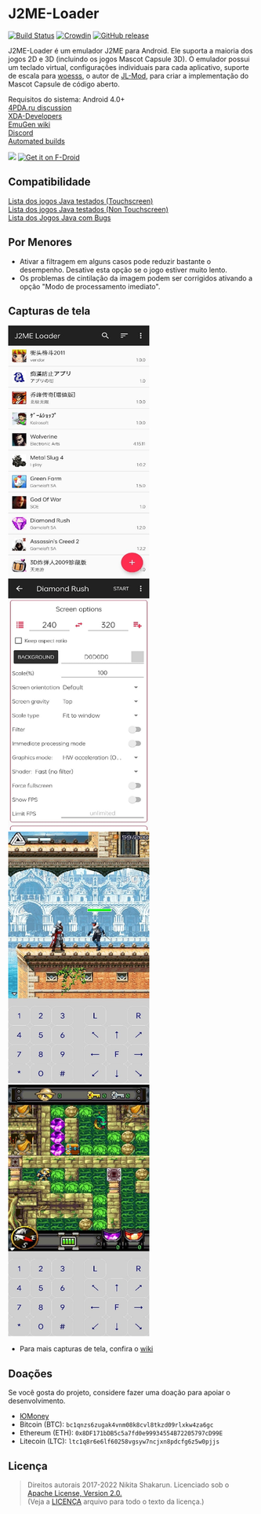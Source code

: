 # J2ME-Loader 

[![Build Status](https://app.bitrise.io/app/d9254be52c74982a/status.svg?token=DIHxcpAPIg0VXSHpeXsHHA&branch=master)](https://app.bitrise.io/app/d9254be52c74982a)
[![Crowdin](https://d322cqt584bo4o.cloudfront.net/j2me-loader/localized.svg)](https://crowdin.com/project/j2me-loader)
[![GitHub release](https://img.shields.io/github/release/nikita36078/J2ME-Loader.svg)](https://github.com/nikita36078/J2ME-Loader/releases)

J2ME-Loader é um emulador J2ME para Android. Ele suporta a maioria dos jogos 2D e 3D (incluindo os jogos Mascot Capsule 3D). O emulador possui um teclado virtual,
 configurações individuais para cada aplicativo, suporte de escala para [woesss](https://github.com/woesss), o autor de [JL-Mod](https://github.com/woesss/JL-Mod), para criar a implementação do Mascot Capsule de código aberto.

Requisitos do sistema: Android 4.0+  
[4PDA.ru discussion](http://4pda.ru/forum/index.php?showtopic=824201)  
[XDA-Developers](https://forum.xda-developers.com/android/apps-games/app-j2me-loader-t3777889)  
[EmuGen wiki](https://emulation.gametechwiki.com/index.php/J2ME_Loader)  
[Discord](https://discord.gg/Ag4rcpz)  
[Automated builds](https://install.appcenter.ms/users/nikita36078/apps/j2me-loader/distribution_groups/testers)

<a href="https://play.google.com/store/apps/details?id=ru.playsoftware.j2meloader">
<img src="https://play.google.com/intl/en_us/badges/images/generic/en_badge_web_generic.png" height="75"></a>
<a href="https://f-droid.org/app/ru.playsoftware.j2meloader">
<img src="https://f-droid.org/badge/get-it-on.png" alt="Get it on F-Droid" height="75"></a>

## Compatibilidade
[Lista dos jogos Java testados (Touchscreen)](https://github.com/nikita36078/J2ME-Loader/wiki/List-of-Tested-Java-Games-(Touchscreen))  
[Lista dos jogos Java testados (Non Touchscreen)](https://github.com/nikita36078/J2ME-Loader/wiki/List-of-Tested-Java-Games-(Non-Touchscreen))  
[Lista dos Jogos Java com Bugs](https://github.com/nikita36078/J2ME-Loader/wiki/List-of-Java-Games-with-Bugs)

## Por Menores
 - Ativar a filtragem em alguns casos pode reduzir bastante o desempenho. Desative esta opção se o jogo estiver muito lento.
 - Os problemas de cintilação da imagem podem ser corrigidos ativando a opção "Modo de processamento imediato".

## Capturas de tela

<img src="/screenshots/screen.jpg" width="288" height="512"> <img src="/screenshots/screen2.jpg" width="288" height="512">
<img src="/screenshots/screen3.jpg" width="288" height="512"> <img src="/screenshots/screen4.jpg" width="288" height="512">
* Para mais capturas de tela, confira o [wiki](https://emulation.gametechwiki.com/index.php/J2ME_Loader#Screenshots)

## Doações
Se você gosta do projeto, considere fazer uma doação para apoiar o desenvolvimento.
 - [ЮMoney](https://yoomoney.ru/to/41001670387745)
 - Bitcoin (BTC):  `bc1qnzs6zugak4vnm08k8cvl8tkzd09rlxkw4za6gc`
 - Ethereum (ETH): `0x8DF171bDB5c5a7fd0e99934554B72205797cD99E`
 - Litecoin (LTC): `ltc1q8r6e6lf60258vgsyw7ncjxn8pdcfg6z5w0pjjs`

## Licença
> Direitos autorais 2017-2022 Nikita Shakarun.
> Licenciado sob o [Apache License, Version 2.0.](http://www.apache.org/licenses/LICENSE-2.0)  
> (Veja a [LICENÇA](https://github.com/nikita36078/J2ME-Loader/blob/master/LICENSE) arquivo para todo o texto da licença.)
